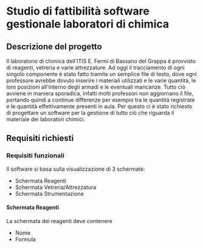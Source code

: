 # Studio di fattibilità software gestionale laboratori di chimica

## Descrizione del progetto

Il laboratorio di chimica dell'ITIS E. Fermi di Bassano del Grappa è provvisto di reagenti, vetreria e varie attrezzature.
Ad oggi il tracciamento di ogni singolo componente è stato fatto tramite un semplice file di testo, dove ogni professore avrebbe dovuto inserire i materiali utilizzati e le varie quantità, le loro posizioni all'interno degli armadi e le eventuali mancanze.
Tutto ciò avviene in maniera sporadica, infatti molti professori non aggiornano il file, portando quindi a continue differenze per esempio tra le quantità registrate e le quantità effettivamente presenti in aula. 
Per questo ci è stato richiesto di progettare un software per la gestione di tutto ciò che riguarda il materiale dei laboratori chimici.

## Requisiti richiesti

### Requisiti funzionali

Il software si basa sulla visualizzazione di 3 schermate:
- Schermata Reagenti
- Schermata Vetreria/Attrezzatura
- Schermata Strumentazione

#### Schermata Reagenti
La schermata dei reagenti deve contenere 
- Nome
- Formula


<!--stackedit_data:
eyJoaXN0b3J5IjpbMTY0OTMwNTQyNCwxNDczMjYyMjU3LDEwND
E1NDkyODddfQ==
-->